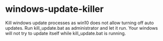 # windows-update-killer
Kill windows update processes as win10 does not allow turning off auto updates.
Run kill_update.bat as administrator and let it run.
Your windows will not try to update itself while kill_update.bat is running.
